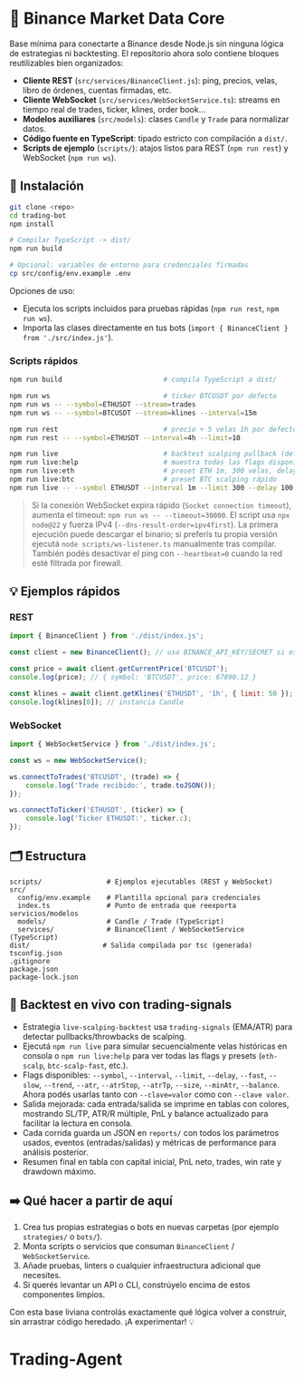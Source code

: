 # 📡 Binance Market Data Core

Base mínima para conectarte a Binance desde Node.js sin ninguna lógica de estrategias ni backtesting. El repositorio ahora solo contiene bloques reutilizables bien organizados:

- **Cliente REST** (`src/services/BinanceClient.js`): ping, precios, velas, libro de órdenes, cuentas firmadas, etc.
- **Cliente WebSocket** (`src/services/WebSocketService.ts`): streams en tiempo real de trades, ticker, klines, order book…
- **Modelos auxiliares** (`src/models`): clases `Candle` y `Trade` para normalizar datos.
- **Código fuente en TypeScript**: tipado estricto con compilación a `dist/`.
- **Scripts de ejemplo** (`scripts/`): atajos listos para REST (`npm run rest`) y WebSocket (`npm run ws`).

## 🚀 Instalación
```bash
git clone <repo>
cd trading-bot
npm install

# Compilar TypeScript -> dist/
npm run build

# Opcional: variables de entorno para credenciales firmadas
cp src/config/env.example .env
```

Opciones de uso:
- Ejecuta los scripts incluidos para pruebas rápidas (`npm run rest`, `npm run ws`).
- Importa las clases directamente en tus bots (`import { BinanceClient } from './src/index.js'`).

### Scripts rápidos

```bash
npm run build                         # compila TypeScript a dist/

npm run ws                            # ticker BTCUSDT por defecto
npm run ws -- --symbol=ETHUSDT --stream=trades
npm run ws -- --symbol=BTCUSDT --stream=klines --interval=15m

npm run rest                          # precio + 5 velas 1h por defecto
npm run rest -- --symbol=ETHUSDT --interval=4h --limit=10

npm run live                          # backtest scalping pullback (defaults BTCUSDT)
npm run live:help                     # muestra todas las flags disponibles
npm run live:eth                      # preset ETH 1m, 300 velas, delay 100ms, balance 10k
npm run live:btc                      # preset BTC scalping rápido
npm run live -- --symbol ETHUSDT --interval 1m --limit 300 --delay 100
```

> Si la conexión WebSocket expira rápido (`Socket connection timeout`), aumenta el timeout: `npm run ws -- --timeout=30000`.
> El script usa `npx node@22` y fuerza IPv4 (`--dns-result-order=ipv4first`). La primera ejecución puede descargar el binario; si preferís tu propia versión ejecutá `node scripts/ws-listener.ts` manualmente tras compilar.
> También podés desactivar el ping con `--heartbeat=0` cuando la red esté filtrada por firewall.

## 💡 Ejemplos rápidos

### REST
```javascript
import { BinanceClient } from './dist/index.js';

const client = new BinanceClient(); // usa BINANCE_API_KEY/SECRET si están en el entorno

const price = await client.getCurrentPrice('BTCUSDT');
console.log(price); // { symbol: 'BTCUSDT', price: 67890.12 }

const klines = await client.getKlines('ETHUSDT', '1h', { limit: 50 });
console.log(klines[0]); // instancia Candle
```

### WebSocket
```javascript
import { WebSocketService } from './dist/index.js';

const ws = new WebSocketService();

ws.connectToTrades('BTCUSDT', (trade) => {
    console.log('Trade recibido:', trade.toJSON());
});

ws.connectToTicker('ETHUSDT', (ticker) => {
    console.log('Ticker ETHUSDT:', ticker.c);
});
```

## 🗂️ Estructura
```
scripts/                # Ejemplos ejecutables (REST y WebSocket)
src/
  config/env.example    # Plantilla opcional para credenciales
  index.ts              # Punto de entrada que reexporta servicios/modelos
  models/               # Candle / Trade (TypeScript)
  services/             # BinanceClient / WebSocketService (TypeScript)
dist/                  # Salida compilada por tsc (generada)
tsconfig.json
.gitignore
package.json
package-lock.json
```


## 🧪 Backtest en vivo con trading-signals
- Estrategia `live-scalping-backtest` usa `trading-signals` (EMA/ATR) para detectar pullbacks/throwbacks de scalping.
- Ejecutá `npm run live` para simular secuencialmente velas históricas en consola o `npm run live:help` para ver todas las flags y presets (`eth-scalp`, `btc-scalp-fast`, etc.).
- Flags disponibles: `--symbol`, `--interval`, `--limit`, `--delay`, `--fast`, `--slow`, `--trend`, `--atr`, `--atrStop`, `--atrTp`, `--size`, `--minAtr`, `--balance`. Ahora podés usarlas tanto con `--clave=valor` como con `--clave valor`.
- Salida mejorada: cada entrada/salida se imprime en tablas con colores, mostrando SL/TP, ATR/R múltiple, PnL y balance actualizado para facilitar la lectura en consola.
- Cada corrida guarda un JSON en `reports/` con todos los parámetros usados, eventos (entradas/salidas) y métricas de performance para análisis posterior.
- Resumen final en tabla con capital inicial, PnL neto, trades, win rate y drawdown máximo.

## ➡️ Qué hacer a partir de aquí
1. Crea tus propias estrategias o bots en nuevas carpetas (por ejemplo `strategies/` o `bots/`).
2. Monta scripts o servicios que consuman `BinanceClient` / `WebSocketService`.
3. Añade pruebas, linters o cualquier infraestructura adicional que necesites.
4. Si querés levantar un API o CLI, constrúyelo encima de estos componentes limpios.

Con esta base liviana controlás exactamente qué lógica volver a construir, sin arrastrar código heredado. ¡A experimentar! 💡
# Trading-Agent
